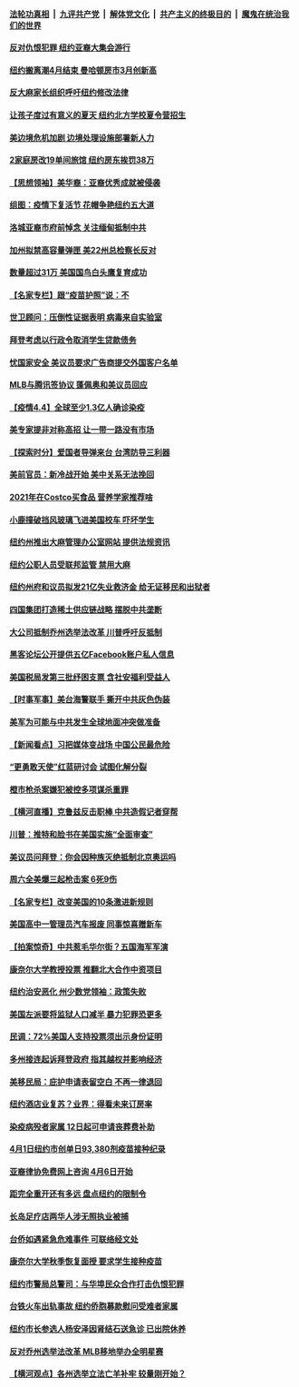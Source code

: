 ####  [法轮功真相](../../../../basic/blob/master/README.md?t=04051601) &nbsp;|&nbsp; [九评共产党](../../../../9ping.md/blob/master/README.md?t=04051601) &nbsp;|&nbsp; [解体党文化](../../../../jtdwh.md/blob/master/README.md?t=04051601)  &nbsp;|&nbsp; [共产主义的终极目的](../../../../gczydzjmd.md/blob/master/README.md?t=04051601) &nbsp;|&nbsp; [魔鬼在统治我们的世界](../../../../mgztzwmdsj.md/blob/master/README.md?t=04051601) 

#### [反对仇恨犯罪 纽约亚裔大集会游行](../pages/nsc412/n12858703.md?t=04051601) 

#### [纽约搬离潮4月结束 曼哈顿房市3月创新高](../pages/nsc412/n12858601.md?t=04051601) 

#### [反大麻家长组织呼吁纽约修改法律](../pages/nsc412/n12858598.md?t=04051601) 

#### [让孩子度过有意义的夏天  纽约北方学校夏令营招生](../pages/nsc412/n12858591.md?t=04051601) 

#### [美边境危机加剧 边境处理设施部署新人力](../pages/nsc412/n12858541.md?t=04051601) 

#### [2家庭房改19单间旅馆 纽约房东挨罚38万](../pages/nsc412/n12858577.md?t=04051601) 

#### [【思想领袖】美华裔：亚裔优秀成就被侵袭](../pages/nsc412/n12843955.md?t=04051601) 

#### [组图：疫情下复活节 花帽争艳纽约五大道](../pages/nsc412/n12858220.md?t=04051601) 

#### [洛城亚裔市府前悼念 关注缅甸抵制中共](../pages/nsc412/n12858172.md?t=04051601) 

#### [加州拟禁高容量弹匣 美22州总检察长反对](../pages/nsc412/n12858083.md?t=04051601) 

#### [数量超过31万 美国国鸟白头鹰复育成功](../pages/nsc412/n12856977.md?t=04051601) 

#### [【名家专栏】跟“疫苗护照”说：不](../pages/nsc412/n12857441.md?t=04051601) 

#### [世卫顾问：压倒性证据表明 病毒来自实验室](../pages/nsc412/n12857607.md?t=04051601) 

#### [拜登考虑以行政令取消学生贷款债务](../pages/nsc412/n12857750.md?t=04051601) 

#### [忧国家安全 美议员要求广告商提交外国客户名单](../pages/nsc412/n12857553.md?t=04051601) 

#### [MLB与腾讯签协议 蓬佩奥和美议员回应](../pages/nsc412/n12857554.md?t=04051601) 

#### [【疫情4.4】全球至少1.3亿人确诊染疫](../pages/nsc412/n12857264.md?t=04051601) 

#### [美专家提非对称高招 让一带一路没有市场](../pages/nsc412/n12798137.md?t=04051601) 

#### [【探索时分】爱国者导弹来台 台湾防导三利器](../pages/nsc412/n12856710.md?t=04051601) 

#### [美前官员：新冷战开始 美中关系无法挽回](../pages/nsc412/n12842228.md?t=04051601) 

#### [2021年在Costco买食品 营养学家推荐啥](../pages/nsc412/n12842047.md?t=04051601) 

#### [小鹿撞破挡风玻璃飞进美国校车 吓坏学生](../pages/nsc412/n12857230.md?t=04051601) 

#### [纽约州推出大麻管理办公室网站  提供法规资讯](../pages/nsc412/n12857125.md?t=04051601) 

#### [纽约公职人员受联邦监管 禁用大麻](../pages/nsc412/n12857127.md?t=04051601) 

#### [纽约州府和议员拟发21亿失业救济金  给无证移民和出狱者](../pages/nsc412/n12857130.md?t=04051601) 

#### [四国集团打造稀土供应链战略 摆脱中共垄断](../pages/nsc412/n12847305.md?t=04051601) 

#### [大公司抵制乔州选举法改革 川普呼吁反抵制](../pages/nsc412/n12856948.md?t=04051601) 

#### [黑客论坛公开提供五亿Facebook账户私人信息](../pages/nsc412/n12856882.md?t=04051601) 

#### [美国税局发第三批纾困支票 含社安福利受益人](../pages/nsc412/n12856756.md?t=04051601) 

#### [【时事军事】美台海警联手 撕开中共灰色伪装](../pages/nsc412/n12854717.md?t=04051601) 

#### [美军为可能与中共发生全球地面冲突做准备](../pages/nsc412/n12854914.md?t=04051601) 

#### [【新闻看点】习把媒体变战场 中国公民最危险](../pages/nsc412/n12856757.md?t=04051601) 

#### [“更勇敢天使”红蓝研讨会 试图化解分裂](../pages/nsc412/n12856805.md?t=04051601) 

#### [橙市枪杀案嫌犯被控多项谋杀重罪](../pages/nsc412/n12856856.md?t=04051601) 

#### [【横河直播】克鲁兹反击职棒 中共造假记者穿帮](../pages/nsc412/n12856782.md?t=04051601) 

#### [川普：推特和脸书在美国实施“全面审查”](../pages/nsc412/n12856705.md?t=04051601) 

#### [美议员问拜登：你会因种族灭绝抵制北京奥运吗](../pages/nsc412/n12856683.md?t=04051601) 

#### [周六全美爆三起枪击案 6死9伤](../pages/nsc412/n12856560.md?t=04051601) 

#### [【名家专栏】改变美国的10条激进新规则](../pages/nsc412/n12856176.md?t=04051601) 

#### [美国高中一管理员汽车报废 同事惊喜赠新车](../pages/nsc412/n12856030.md?t=04051601) 

#### [【拍案惊奇】中共惹毛华尔街？五国海军军演](../pages/nsc412/n12855501.md?t=04051601) 

#### [康奈尔大学教授投票 推翻北大合作中资项目](../pages/nsc412/n12856254.md?t=04051601) 

#### [纽约治安恶化 州少数党领袖：政策失败](../pages/nsc412/n12855471.md?t=04051601) 

#### [美国左派要将监狱人口减半 暴力犯罪恐更多](../pages/nsc412/n12855523.md?t=04051601) 

#### [民调：72%美国人支持投票须出示身份证明](../pages/nsc412/n12855890.md?t=04051601) 

#### [多州接连起诉拜登政府 指其越权并影响经济](../pages/nsc412/n12855278.md?t=04051601) 

#### [美移民局：庇护申请表留空白 不再一律退回](../pages/nsc412/n12855478.md?t=04051601) 

#### [纽约酒店业复苏？业界：得看未来订房率](../pages/nsc412/n12855628.md?t=04051601) 

#### [染疫病殁者家属 12日起可申请丧葬费补助](../pages/nsc412/n12855487.md?t=04051601) 

#### [4月1日纽约市创单日93,380剂疫苗接种纪录](../pages/nsc412/n12855474.md?t=04051601) 

#### [亚裔律协免费网上咨询 4月6日开始](../pages/nsc412/n12855492.md?t=04051601) 

#### [距完全重开还有多远 盘点纽约的限制令](../pages/nsc412/n12855483.md?t=04051601) 

#### [长岛足疗店两华人涉无照执业被捕](../pages/nsc412/n12855468.md?t=04051601) 

#### [台侨如遇紧急危难事件 可联络经文处](../pages/nsc412/n12855490.md?t=04051601) 

#### [康奈尔大学秋季恢复面授 要求学生接种疫苗](../pages/nsc412/n12855465.md?t=04051601) 

#### [纽约市警局总警司：与华埠民众合作打击仇恨犯罪](../pages/nsc412/n12855618.md?t=04051601) 

#### [台铁火车出轨事故 纽约侨胞募款慰问受难者家属](../pages/nsc412/n12855633.md?t=04051601) 

#### [纽约市长参选人杨安泽因肾结石送急诊 已出院休养](../pages/nsc412/n12855635.md?t=04051601) 

#### [反对乔州选举法改革 MLB移地举办全明星赛](../pages/nsc412/n12855611.md?t=04051601) 

#### [【横河观点】各州选举立法亡羊补牢 较量刚开始？](../pages/nsc412/n12855342.md?t=04051601) 

